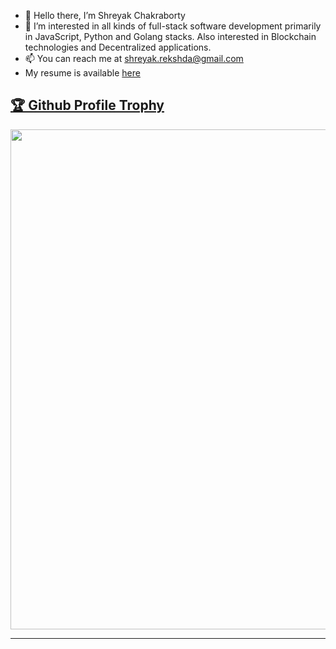- 👋 Hello there, I’m Shreyak Chakraborty
- 👀 I’m interested in all kinds of full-stack software development primarily in JavaScript, Python and Golang stacks. Also interested in Blockchain technologies and Decentralized applications.
- 📫 You can reach me at shreyak.rekshda@gmail.com
- My resume is available <a target="_blank" href="https://drive.google.com/file/d/13Cbo-I5zs9ial7gWob2pp2A05U8qSLzC/view?usp=sharing">here</a>


<a href="https://github.com/ryo-ma/github-profile-trophy"><h2>🏆 Github Profile Trophy</h2></a>
<a href="https://github.com/ryo-ma/github-profile-trophy">
  <img width=800 src="https://github-profile-trophy.vercel.app/?username=kernelshreyak&column=8&no-frame=true"/>
</a>

---



<!---
kernelshreyak/kernelshreyak is a ✨ special ✨ repository because its `README.md` (this file) appears on your GitHub profile.
You can click the Preview link to take a look at your changes.
--->




<!---
kernelshreyak/kernelshreyak is a ✨ special ✨ repository because its `README.md` (this file) appears on your GitHub profile.
You can click the Preview link to take a look at your changes.
--->
